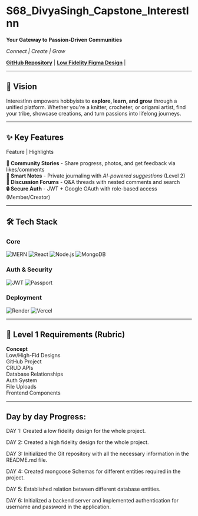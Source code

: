 # S68_DivyaSingh_Capstone_InterestInn

**Your Gateway to Passion-Driven Communities**  

*Connect | Create | Grow*

**[GitHub Repository](https://github.com/kalviumcommunity/S68_DivyaSingh_Capstone_InterestInn)** |
**[Low Fidelity Figma Design](https://www.figma.com/design/0UQNOXfDOP8AQkMKsQAxeu/Low-Fidelity-Design?node-id=0-1&t=sWzrKxhw3Ha4wcQJ-1)** |

---

## 🎯 Vision 
InterestInn empowers hobbyists to **explore, learn, and grow** through a unified platform. Whether you're a knitter, crocheter, or origami artist, find your tribe, showcase creations, and turn passions into lifelong journeys.

---

## ✨ Key Features
 Feature                    | Highlights                                                    

 **📖 Community Stories** - Share progress, photos, and get feedback via likes/comments              
 **📝 Smart Notes**       - Private journaling with *AI-powered suggestions* (Level 2)               
 **💬 Discussion Forums** - Q&A threads with nested comments and search                              
 **🔒 Secure Auth**       - JWT + Google OAuth with role-based access (Member/Creator)               

---

## 🛠️ Tech Stack
### **Core**
![MERN](https://img.shields.io/badge/MERN-FullStack-47A248?logo=mongodb&logoColor=white)
![React](https://img.shields.io/badge/React-18.2-61DAFB?logo=react)
![Node.js](https://img.shields.io/badge/Node.js-20.x-339933?logo=nodedotjs)
![MongoDB](https://img.shields.io/badge/MongoDB-7.0-47A248?logo=mongodb)

### **Auth & Security**
![JWT](https://img.shields.io/badge/JWT-Auth-000000?logo=jsonwebtokens)
![Passport](https://img.shields.io/badge/Passport-Google_OAuth-4285F4?logo=google)

### **Deployment**
![Render](https://img.shields.io/badge/Render-Backend-46E3B7?logo=render)
![Vercel](https://img.shields.io/badge/Vercel-Frontend-000000?logo=vercel)

---

## 📌 Level 1 Requirements (Rubric)
**Concept**    
Low/High-Fid Designs    
GitHub Project     
CRUD APIs               
Database Relationships  
Auth System             
File Uploads          
Frontend Components  

---

## Day by day Progress:

DAY 1: Created a low fidelity design for the whole project.

DAY 2: Created a high fidelity design for the whole project.

DAY 3: Initialized the Git repository with all the necessary information in the README.md file.

DAY 4: Created mongoose Schemas for different entities required in the project.

DAY 5: Established relation between different database entities.

DAY 6: Initialized a backend server and implemented authentication for username and password in the application.

